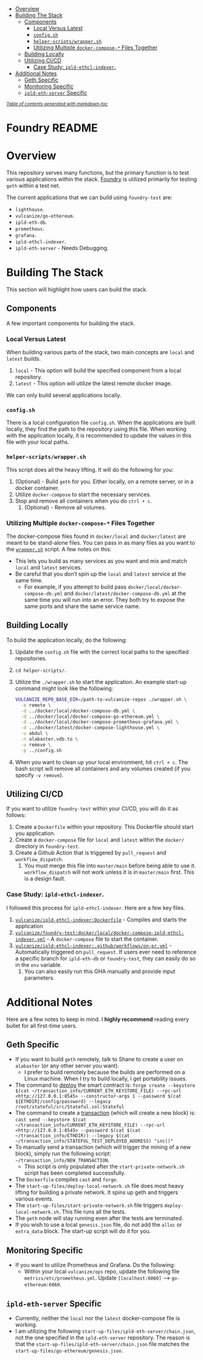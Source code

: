 - [Overview](#overview)
- [Building The Stack](#building-the-stack)
  - [Components](#components)
    - [Local Versus Latest](#local-versus-latest)
    - [`config.sh`](#-configsh-)
    - [`helper-scripts/wrapper.sh`](#-helper-scripts-wrappersh-)
    - [Utilizing Multiple `docker-compose-*` Files Together](#utilizing-multiple--docker-compose----files-together)
  - [Building Locally](#building-locally)
  - [Utilizing CI/CD](#utilizing-ci-cd)
    - [Case Study: `ipld-ethcl-indexer`.](#case-study---ipld-ethcl-indexer-)
- [Additional Notes](#additional-notes)
  - [Geth Specific](#geth-specific)
  - [Monitoring Specific](#monitoring-specific)
  - [`ipld-eth-server` Specific](#-ipld-eth-server--specific)

<small><i><a href='http://ecotrust-canada.github.io/markdown-toc/'>Table of contents generated with markdown-toc</a></i></small>

# Foundry README

# Overview

This repository serves many functions, but the primary function is to test various applications within the stack. [Foundry](https://book.getfoundry.sh/) is utilized primarily for testing `geth` within a test net.

The current applications that we can build using `foundry-test` are:

- `lighthouse`.
- `vulcanize/go-ethereum`.
- `ipld-eth-db`.
- `prometheus`.
- `grafana`.
- `ipld-ethcl-indexer`.
- `ipld-eth-server` - Needs Debugging.

# Building The Stack

This section will highlight how users can build the stack.

## Components

A few important components for building the stack.

### Local Versus Latest

When building various parts of the stack, two main concepts are `local` and `latest` builds.

1.  `local` - This option will build the specified component from a local repository.
2.  `latest` - This option will utilize the latest remote docker image.

We can only build several applications locally.

### `config.sh`

There is a local configuration file `config.sh`. When the applications are built locally, they find the path to the repository using this file. When working with the application locally, it is recommended to update the values in this file with your local paths.

### `helper-scripts/wrapper.sh`

This script does all the heavy lifting. It will do the following for you:

1.  (Optional) - Build `geth` for you. Either locally, on a remote server, or in a docker container.
2.  Utilize `docker-compose` to start the necessary services.
3.  Stop and remove all containers when you do `ctrl + c`.
    1.  (Optional) - Remove all volumes.

### Utilizing Multiple `docker-compose-*` Files Together

The docker-compose files found in `docker/local` and `docker/latest` are meant to be stand-alone files. You can pass in as many files as you want to the [`wrapper.sh`](http://wrapper.sh) script. A few notes on this:

- This lets you build as many services as you want and mix and match `local` and `latest` services.
- Be careful that you don’t spin up the `local` and `latest` service at the same time.
  - For example, if you attempt to build pass `docker/local/docker-compose-db.yml` and `docker/latest/docker-compose-db.yml` at the same time you will run into an error. They both try to expose the same ports and share the same service name.

## Building Locally

To build the application locally, do the following:

1.  Update the `config.sh` file with the correct local paths to the specified repositories.

2.  `cd helper-scripts/`.

3.  Utilize the `./wrapper.sh` to start the application. An example start-up command might look like the following:

    ```bash
    VULCANIZE_REPO_BASE_DIR=/path-to-vulcanize-repos ./wrapper.sh \
      -e remote \
      -d ../docker/local/docker-compose-db.yml \
      -d ../docker/local/docker-compose-go-ethereum.yml \
      -d ../docker/local/docker-compose-prometheus-grafana.yml \
      -d ../docker/latest/docker-compose-lighthouse.yml \
      -u abdul \
      -n alabaster.vdb.to \
      -v remove \
      -p ../config.sh

    ```

4.  When you want to clean up your local environment, hit `ctrl + c`. The bash script will remove all containers and any volumes created (if you specify `-v remove`).

## Utilizing CI/CD

If you want to utilize `foundry-test` within your CI/CD, you will do it as follows:

1.  Create a `Dockerfile` within your repository. This Dockerfile should start you application.
2.  Create a `docker-compose` file for `local` and `latest` within the `docker/` directory in `foundry-test`.
3.  Create a Github Action that is triggered by `pull_request` and `workflow_dispatch`.
    1.  You must merge this file into `master/main` before being able to use it. `workflow_dispatch` will not work unless it is in `master/main` first. This is a design fault.

### Case Study: `ipld-ethcl-indexer`.

I followed this process for `ipld-ethcl-indexer`. Here are a few key files.

1.  [`vulcanize/ipld-ethcl-indexer:Dockerfile`](https://github.com/vulcanize/ipld-ethcl-indexer/blob/main/Dockerfile) - Compiles and starts the application
2.  [`vulcanize/foundry-test:docker/local/docker-compose-ipld-ethcl-indexer.yml`](https://github.com/vulcanize/foundry-test/blob/feature/build-stack/docker/local/docker-compose-ipld-ethcl-indexer.yml) - A `docker-compose` file to start the container.
3.  [`vulcanize/ipld-ethcl-indexer:.github/workflows/on-pr.yml`](https://github.com/vulcanize/ipld-ethcl-indexer/blob/main/.github/workflows/on-pr.yml) - Automatically triggered on `pull_request`. If users ever need to reference a specific branch for `ipld-eth-db` or `foundry-test`, they can easily do so in the `env` variable.
    1.  You can also easily run this GHA manually and provide input parameters.

# Additional Notes

Here are a few notes to keep in mind. I **highly recommend** reading every bullet for all first-time users.

## Geth Specific

- If you want to build `geth` remotely, talk to Shane to create a user on `alabaster` (or any other server you want).
  - I prefer to build remotely because the builds are performed on a Linux machine. When I try to build locally, I get portability issues.
- The command to [deploy](https://onbjerg.github.io/foundry-book/forge/deploying.html) the smart contract is: `forge create --keystore $(cat ~/transaction_info/CURRENT_ETH_KEYSTORE_FILE) --rpc-url <http://127.0.0.1:8545> --constructor-args 1 --password $(cat ${ETHDIR}/config/password) --legacy /root/stateful/src/Stateful.sol:Stateful`
- The command to create a [transaction](https://onbjerg.github.io/foundry-book/reference/cast.html) (which will create a new block) is: `cast send --keystore $(cat ~/transaction_info/CURRENT_ETH_KEYSTORE_FILE) --rpc-url <http://127.0.0.1:8545> --password $(cat $(cat ~/transaction_info/ETHDIR)) --legacy $(cat ~/transaction_info/STATEFUL_TEST_DEPLOYED_ADDRESS) "inc()"`
- To manually send a transaction (which will trigger the mining of a new block), simply run the following script: `~/transaction_info/NEW_TRANSACTION`.
  - This script is only populated after the `start-private-network.sh` script has been completed successfully.
- The `Dockerfile` compiles `cast` and `forge`.
- The `start-up-files/deploy-local-network.sh` file does most heavy lifting for building a private network. It spins up geth and triggers various events.
- The `start-up-files/start-private-network.sh` file triggers `deploy-local-network.sh`. This file runs all the tests.
- The `geth` node will stay running even after the tests are terminated.
- If you wish to use a local `genesis.json` file, do not add the `alloc` or `extra_data` block. The start-up script will do it for you.

## Monitoring Specific

- If you want to utilize Prometheus and Grafana. Do the following:
  - Within your local `vulcanize/ops` repo, update the following file `metrics/etc/prometheus.yml`. Update `[localhost:6060]` —> `go-ethereum:6060`.

## `ipld-eth-server` Specific

- Currently, neither the `local` nor the `latest` docker-compose file is working.
- I am utilizing the following `start-up-files/ipld-eth-server/chain.json`, not the one specified in the `ipld-eth-server` repository. The reason is that the `start-up-files/ipld-eth-server/chain.json` file matches the `start-up-files/go-ethereum/genesis.json`.
